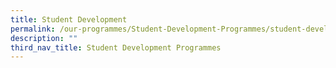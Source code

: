 ```yaml
---
title: Student Development
permalink: /our-programmes/Student-Development-Programmes/student-development
description: ""
third_nav_title: Student Development Programmes
---
```

